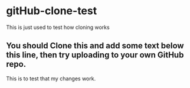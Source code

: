 # gitHub-clone-test
This is just used to test how cloning works

## You should Clone this and add some text below this line, then try uploading to your own GitHub repo.

This is to test that my changes work.